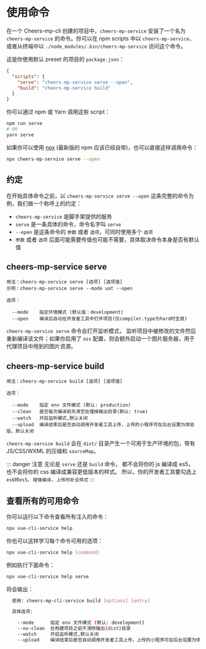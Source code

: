 # 使用命令

在一个 Cheers-mp-cli 创建的项目中，`cheers-mp-service` 安装了一个名为 `cheers-mp-service` 的命令。你可以在 npm scripts 中以 `cheers-mp-service`、或者从终端中以 `./node_modules/.bin/cheers-mp-service` 访问这个命令。

这是你使用默认 preset 的项目的 `package.json`：

```json
{
  "scripts": {
    "serve": "cheers-mp-service serve --open",
    "build": "cheers-mp-service build"
  }
}
```

你可以通过 npm 或 Yarn 调用这些 script：

```bash
npm run serve
# OR
yarn serve
```

如果你可以使用 [npx](https://github.com/npm/npx) (最新版的 npm 应该已经自带)，也可以直接这样调用命令：

```bash
npx cheers-mp-service serve --open
```

## 约定

在开始具体命令之前，以 `cheers-mp-service serve --open` 这条完整的命令为例，我们做一个称呼上的约定：

- `cheers-mp-service` 是脚手架提供的服务
- `serve` 是一条具体的命令，命令名字叫 `serve`
- `--open` 是这条命令的 `参数` 或者 `选项`，可同时使用多个 `选项`
- `参数` 或者 `选项` 后面可能需要传值也可能不需要，具体取决命令本身是否有默认值

## cheers-mp-service serve

```
用法：cheers-mp-service serve [选项] [选项值]
示例：cheers-mp-service serve --mode uat --open

选项：

  --mode    指定环境模式 (默认值：development)
  --open    编译后自动在开发者工具中打开项目(仅compiler.type为hard时生效)
```

`cheers-mp-service serve` 命令会打开监听模式， 监听项目中被修改的文件然后重新编译该文件；如果你启用了 `oss` 配置，则会额外启动一个图片服务器，用于代理项目中用到的图片资源。

## cheers-mp-service build

```
用法：cheers-mp-service build [选项] [选项值]

选项：

  --mode    指定 env 文件模式 (默认: production)
  --clean   是否每次编译前先清空处理掉输出目录(默认: true)
  --watch   开启监听模式,默认关闭
  --upload  编译结束后是否自动调用开发者工具上传，上传的小程序可在后台设置为体验版，默认关闭
```

`cheers-mp-service build` 会在 `dist/` 目录产生一个可用于生产环境的包，带有 JS/CSS/WXML 的压缩和 `sourceMap`。

::: danger 注意
无论是 `serve` 还是 `build` 命令， 都不会将你的 js 编译成 es5， 也不会将你的 css 编译成兼容更低版本的样式。
所以，你的开发者工具要勾选上 `es6转es5`、`增强编译`、`上传时补全样式`
:::

## 查看所有的可用命令

你可以运行以下命令查看所有注入的命令：

```bash
npx vue-cli-service help
```

你也可以这样学习每个命令可用的选项：

```bash
npx vue-cli-service help [command]
```

例如执行下面命令：

```bash
npx vue-cli-service help serve
```

将会输出：

```bash
  使用: cheers-mp-cli-service build [options] [entry]

  具体选项:

    --mode      指定 env 文件模式 (默认: development)
    --no-clean  在构建项目之前不清除输出(dist)目录
    --watch     开启监听模式,默认关闭
    --upload    编译结束后是否自动调用开发者工具上传，上传的小程序可在后台设置为体验版，默认关闭
```
